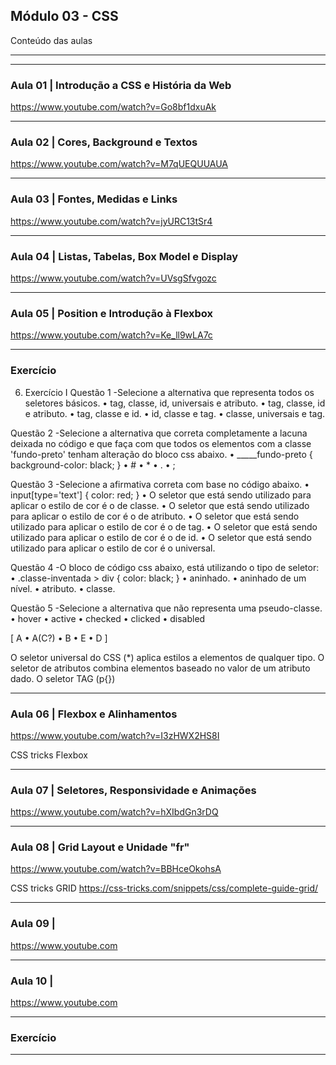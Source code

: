 ## Módulo 03 - CSS
Conteúdo das aulas

_______________________________________________________________
_______________________________________________________________

### Aula 01 | Introdução a CSS e História da Web
https://www.youtube.com/watch?v=Go8bf1dxuAk


_______________________________________________________________


### Aula 02 | Cores, Background e Textos
https://www.youtube.com/watch?v=M7qUEQUUAUA


_______________________________________________________________


### Aula 03 | Fontes, Medidas e Links
https://www.youtube.com/watch?v=jyURC13tSr4


_______________________________________________________________


### Aula 04 | Listas, Tabelas, Box Model e Display
https://www.youtube.com/watch?v=UVsgSfvgozc


_______________________________________________________________


### Aula 05 | Position e Introdução à Flexbox
https://www.youtube.com/watch?v=Ke_ll9wLA7c


_______________________________________________________________


### Exercício 

06. Exercício I
Questão 1 -Selecione a alternativa que representa todos os seletores básicos.
• tag, classe, id, universais e atributo.
• tag, classe, id e atributo.
• tag, classe e id.
• id, classe e tag.
• classe, universais e tag.

Questão 2 -Selecione a alternativa que correta completamente a lacuna deixada no código e que faça com que todos os elementos com a classe 'fundo-preto' tenham alteração do bloco css abaixo.
• _____fundo-preto {
    background-color: black;
}
• #
• *
• .
• ;

Questão 3 -Selecione a afirmativa correta com base no código abaixo.
• input[type='text'] {
  color: red;
}
• O seletor que está sendo utilizado para aplicar o estilo de cor é o de classe.
• O seletor que está sendo utilizado para aplicar o estilo de cor é o de atributo.
• O seletor que está sendo utilizado para aplicar o estilo de cor é o de tag.
• O seletor que está sendo utilizado para aplicar o estilo de cor é o de id.
• O seletor que está sendo utilizado para aplicar o estilo de cor é o universal.

Questão 4 -O bloco de código css abaixo, está utilizando o tipo de seletor:
• .classe-inventada > div { 
    color: black;
}
• aninhado.
• aninhado de um nível.
• atributo.
• classe.

Questão 5 -Selecione a alternativa que não representa uma pseudo-classe.
• hover
• active
• checked
• clicked
• disabled


[ A • A(C?) • B  • E • D ]

O seletor universal do CSS (*) aplica estilos a elementos de qualquer tipo.
O seletor de atributos combina elementos baseado no valor de um atributo dado.
O seletor TAG (p{})
_______________________________________________________________


### Aula 06 | Flexbox e Alinhamentos
https://www.youtube.com/watch?v=I3zHWX2HS8I

CSS tricks Flexbox

_______________________________________________________________


### Aula 07 | Seletores, Responsividade e Animações
https://www.youtube.com/watch?v=hXIbdGn3rDQ


_______________________________________________________________


### Aula 08 | Grid Layout e Unidade "fr"
https://www.youtube.com/watch?v=BBHceOkohsA

CSS tricks GRID
https://css-tricks.com/snippets/css/complete-guide-grid/
_______________________________________________________________


### Aula 09 | 
https://www.youtube.com


_______________________________________________________________


### Aula 10 | 
https://www.youtube.com


_______________________________________________________________


### Exercício 


_______________________________________________________________